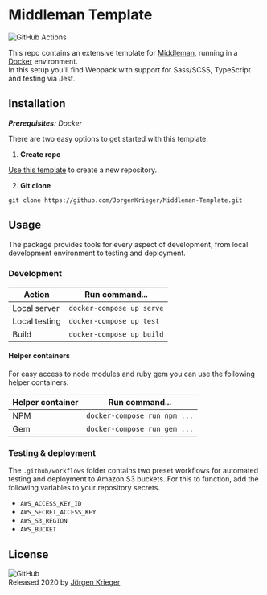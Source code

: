# Middleman Template
![GitHub Actions](https://github.com/jorgenkrieger/Middleman-Template/workflows/Latest%20commit/badge.svg)

This repo contains an extensive template for [Middleman](https://www.middlemanapp.com), running in a [Docker](https://www.docker.com) environment.<br>
In this setup you'll find Webpack with support for Sass/SCSS, TypeScript and testing via Jest.</p>

## Installation
_**Prerequisites:** Docker_

There are two easy options to get started with this template.

1. **Create repo**

[Use this template](https://github.com/JorgenKrieger/Middleman-Template/generate) to create a new repository.

2. **Git clone**
```
git clone https://github.com/JorgenKrieger/Middleman-Template.git
```



## Usage
The package provides tools for every aspect of development, from local development environment to testing and deployment.

### Development
| Action | Run command... |
| - | - |
| Local server | `docker-compose up serve` |
| Local testing | `docker-compose up test` |
| Build | `docker-compose up build` |

#### Helper containers
For easy access to node modules and ruby gem you can use the following helper containers.

| Helper container | Run command... |
| - | - |
| NPM | `docker-compose run npm ...` |
| Gem | `docker-compose run gem ...` |

### Testing & deployment
The `.github/workflows` folder contains two preset workflows for automated testing and deployment to Amazon S3 buckets. For this to function, add the following variables to your repository secrets.

- `AWS_ACCESS_KEY_ID`
- `AWS_SECRET_ACCESS_KEY`
- `AWS_S3_REGION`
- `AWS_BUCKET`

## License
![GitHub](https://img.shields.io/github/license/jorgenkrieger/Middleman-Template)<br>
Released 2020 by <a href="https://www.github.com/jorgenkrieger">J&ouml;rgen Krieger